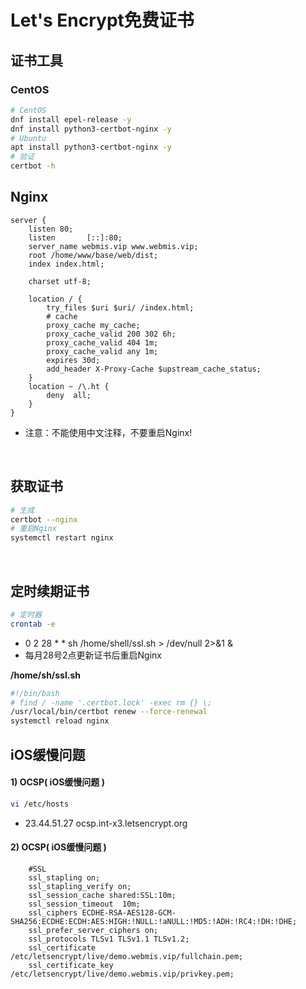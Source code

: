 # Let's Encrypt免费证书

## 证书工具
### CentOS
```bash
# CentOS
dnf install epel-release -y
dnf install python3-certbot-nginx -y
# Ubuntu
apt install python3-certbot-nginx -y
# 验证
certbot -h
```

## Nginx
```nginx
server {
    listen 80;
    listen       [::]:80;
    server_name webmis.vip www.webmis.vip;
    root /home/www/base/web/dist;
    index index.html;

    charset utf-8;

    location / {
        try_files $uri $uri/ /index.html;
        # cache
        proxy_cache my_cache;
        proxy_cache_valid 200 302 6h;
        proxy_cache_valid 404 1m;
        proxy_cache_valid any 1m;
        expires 30d;
        add_header X-Proxy-Cache $upstream_cache_status;
    }
    location ~ /\.ht {
        deny  all;
    }
}
```
- 注意：不能使用中文注释，不要重启Nginx!

<br/>

## 获取证书
``` bash
# 生成
certbot --nginx
# 重启Nginx
systemctl restart nginx
```
<br />

## 定时续期证书
``` bash
# 定时器
crontab -e
```
- 0 2 28 * * sh /home/shell/ssl.sh > /dev/null 2>&1 &
- 每月28号2点更新证书后重启Nginx

**/home/sh/ssl.sh**
``` bash
#!/bin/bash
# find / -name '.certbot.lock' -exec rm {} \;
/usr/local/bin/certbot renew --force-renewal
systemctl reload nginx
```

## iOS缓慢问题
#### 1) OCSP( iOS缓慢问题 )
```bash
vi /etc/hosts
```
- 23.44.51.27 ocsp.int-x3.letsencrypt.org
#### 2) OCSP( iOS缓慢问题 )
```nginx
    #SSL
    ssl_stapling on;
    ssl_stapling_verify on;
    ssl_session_cache shared:SSL:10m;
    ssl_session_timeout  10m;
    ssl_ciphers ECDHE-RSA-AES128-GCM-SHA256:ECDHE:ECDH:AES:HIGH:!NULL:!aNULL:!MD5:!ADH:!RC4:!DH:!DHE;
    ssl_prefer_server_ciphers on;
    ssl_protocols TLSv1 TLSv1.1 TLSv1.2;
    ssl_certificate /etc/letsencrypt/live/demo.webmis.vip/fullchain.pem;
    ssl_certificate_key /etc/letsencrypt/live/demo.webmis.vip/privkey.pem;
```